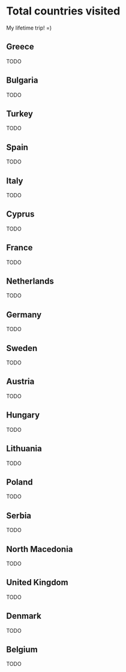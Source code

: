 # Total countries visited

My lifetime trip! =)

## Greece

TODO

## Bulgaria

TODO

## Turkey

TODO

## Spain

TODO

## Italy

TODO

## Cyprus

TODO

## France

TODO

## Netherlands

TODO

## Germany

TODO

## Sweden

TODO

## Austria

TODO

## Hungary

TODO

## Lithuania

TODO

## Poland

TODO

## Serbia

TODO

## North Macedonia

TODO

## United Kingdom

TODO

## Denmark

TODO

## Belgium

TODO

